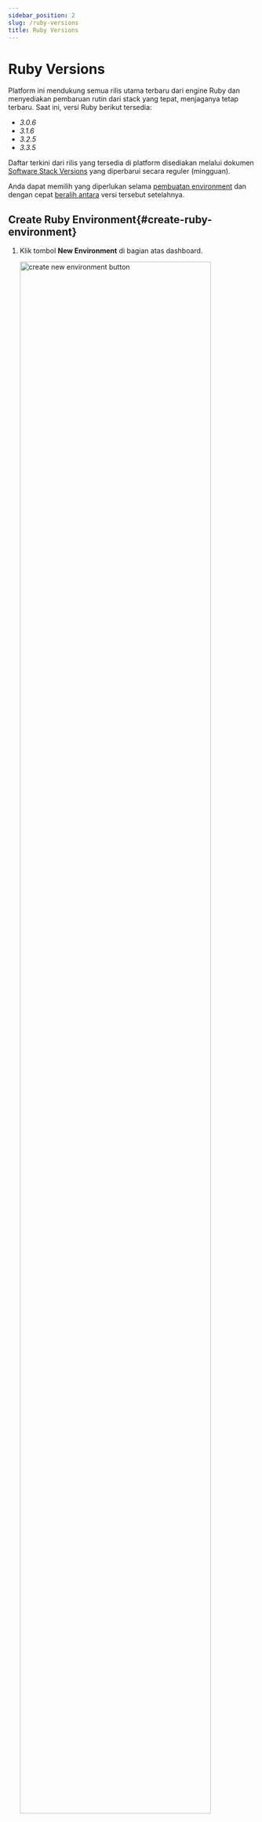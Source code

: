 ```yaml
---
sidebar_position: 2
slug: /ruby-versions
title: Ruby Versions
---
```

# Ruby Versions

Platform ini mendukung semua rilis utama terbaru dari engine Ruby dan menyediakan pembaruan rutin dari stack yang tepat, menjaganya tetap terbaru. Saat ini, versi Ruby berikut tersedia:

- _3.0.6_
- _3.1.6_
- _3.2.5_
- _3.3.5_

Daftar terkini dari rilis yang tersedia di platform disediakan melalui dokumen [Software Stack Versions](<https://docs.dewacloud.com/docs/software-stacks-versions/#engines>) yang diperbarui secara reguler (mingguan).

Anda dapat memilih yang diperlukan selama [pembuatan environment](<https://docs.dewacloud.com/docs/#create-ruby-environment>) dan dengan cepat [beralih antara](<https://docs.dewacloud.com/docs/#change-ruby-version>) versi tersebut setelahnya.

## Create Ruby Environment{#create-ruby-environment}

1. Klik tombol **New Environment** di bagian atas dashboard.

   <img src="https://assets.dewacloud.com/dewacloud-docs/ruby/ruby%20version/01-create-new-environment-button.png" alt="create new environment button" width="90%"/>

2. Dalam wizard topologi yang terbuka, beralih ke tab _**Ruby**_ dan pilih server aplikasi yang diinginkan (_Apache_ atau _NGINX_). Selanjutnya, pilih versi engine dengan daftar drop-down yang tepat di bagian tengah frame.

   <img src="https://assets.dewacloud.com/dewacloud-docs/ruby/ruby%20version/02-topology-wizard-choose-ruby-version.png" alt="topology wizard choose Ruby version" max-width="100%"/>

Atur konfigurasi lain yang diinginkan (misalnya batas cloudlets, [public IP](<https://docs.dewacloud.com/docs/public-ip/>), [region](<https://docs.dewacloud.com/docs/environment-regions/>), dll.) dan klik **Create**.

## Change Ruby Version{#change-ruby-version}

Untuk environment yang sudah ada, Anda dapat mengubah versi Ruby dengan [redeploying container(s)](<https://docs.dewacloud.com/docs/container-redeploy/>):

1. Ada dua opsi untuk mengakses dialog pembaruan container:

   - melalui wizard topologi (gunakan tombol **Change Environment Topology** di samping environment yang sesuai) dengan mengklik versi stack/tag di bagian dialog tengah.

     <img src="https://assets.dewacloud.com/dewacloud-docs/ruby/ruby%20version/03-topology-wizard-change-ruby-version.png" alt="topology wizard change Ruby version" width="50%"/>

   - dengan tombol **Redeploy container(s)** yang tepat di sebelah node/layer yang diperlukan.

     <img src="https://assets.dewacloud.com/dewacloud-docs/ruby/ruby%20version/04-redeploy-containers-button.png" alt="redeploy containers button" max-width="100%"/>

2. Di jendela yang terbuka, sesuaikan pengaturan berikut:

   - _**Tag**_ \- memungkinkan memilih versi Ruby yang dibutuhkan.
   - _**Keep volumes data**_ \- menyimpan data dalam [volumes](<https://docs.dewacloud.com/docs/container-volumes/>).
   - _**Simultaneous**_ atau _**Sequential deployment with delay**_ (hanya untuk [scaled servers](<https://docs.dewacloud.com/docs/horizontal-scaling/>)) - menentukan apakah semua container dalam satu layer harus di-redeploy sekaligus atau satu per satu, untuk menghindari downtime.

   <img src="https://assets.dewacloud.com/dewacloud-docs/ruby/ruby%20version/05-ruby-container-redeploy-dialog.png" alt="Ruby container redeploy dialog" width="60%"/>

3. Klik **Redeploy** dan konfirmasi melalui pop-up yang muncul.

   <img src="https://assets.dewacloud.com/dewacloud-docs/ruby/ruby%20version/06-redeploy-confirmation-pop-up.png" alt="redeploy confirmation pop-up" width="60%"/>

Dalam satu menit, versi Ruby dari node Anda akan diperbarui.

## Baca Juga{#whats-next}

- [Dashboard Guide](<https://docs.dewacloud.com/docs/dashboard-guide/>)
- [Setting Up Environment](<https://docs.dewacloud.com/docs/setting-up-environment/>)
- [Ruby App Server Configuration](<https://docs.dewacloud.com/docs/ruby-application-server-config/>)
- [Container Update](<https://docs.dewacloud.com/docs/container-redeploy/>)